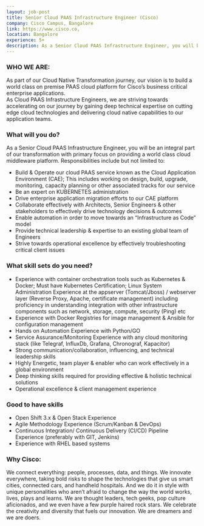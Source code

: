 ```yaml
---
layout: job-post
title: Senior Cloud PAAS Infrastructure Engineer (Cisco) 
company: Cisco Campus, Bangalore
link: https://www.cisco.co,
location: Bangalore
experience: 5+
description: As a Senior Cloud PAAS Infrastructure Engineer, you will be an integral part of our transformation with primary focus on providing a world class cloud middleware platform. 
---
```


### WHO WE ARE:
As part of our Cloud Native Transformation journey, our vision is to build a world class on premise PAAS cloud platform for Cisco’s business critical enterprise applications.  
As Cloud PAAS Infrastructure Engineers, we are striving towards accelerating on our journey by gaining deep technical expertise on cutting edge cloud technologies and delivering cloud native capabilities to our application teams.  

### What will you do?
As a Senior Cloud PAAS Infrastructure Engineer, you will be an integral part of our transformation with primary focus on providing a world class cloud middleware platform.
Responsibilities include but not limited to:
- Build & Operate our cloud PAAS service known as the Cloud Application Environment (CAE); This includes working on design, build, upgrade, monitoring, capacity planning or other associated tracks for our service
- Be an expert on KUBERNETES administration
- Drive enterprise application migration efforts to our CAE platform
- Collaborate effectively with Architects, Senior Engineers & other stakeholders to effectively drive technology decisions & outcomes
- Enable automation in order to move towards an “Infrastructure as Code” model
- Provide technical leadership & expertise to an existing global team of Engineers
- Strive towards operational excellence by effectively troubleshooting critical client issues  

### What skill sets do you need? 
- Experience with container orchestration tools such as Kubernetes & Docker; Must have Kubernetes Certification;
Linux System Administration Experience at the appserver (Tomcat/Jboss) / webserver layer (Reverse Proxy, Apache, certificate management) including proficiency in understanding integration with other infrastructure components such as network, storage, compute, security (Ping) etc
- Experience with Docker Registries for image management & Ansible for configuration management
- Hands on Automation Experience with Python/GO
- Service Assurance/Monitoring Experience with any cloud monitoring stack (like Telegraf, InfluxDb, Grafana, Chronograf, Kapacitor)
- Strong communication/collaboration, influencing, and technical leadership skills
- Highly Energetic, team player & enabler who can work effectively in a global environment 
- Deep thinking skills required for providing effective & holistic technical solutions
- Operational excellence & client management experience
 
### Good to have skills 
- Open Shift 3.x & Open Stack Experience
- Agile Methodology Experience (Scrum/Kanban & DevOps)
- Continuous Integration/ Continuous Delivery (CI/CD) Pipeline Experience (preferably with GIT, Jenkins)
- Experience with RHEL based systems

### Why Cisco:
We connect everything: people, processes, data, and things. We innovate everywhere, taking bold risks to shape the technologies that give us smart cities, connected cars, and handheld hospitals. And we do it in style with unique personalities who aren’t afraid to change the way the world works, lives, plays and learns. 
We are thought leaders, tech geeks, pop culture aficionados, and we even have a few purple haired rock stars. We celebrate the creativity and diversity that fuels our innovation. We are dreamers and we are doers.

